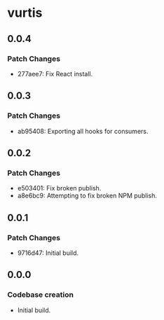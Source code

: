# vurtis

## 0.0.4

### Patch Changes

- 277aee7: Fix React install.

## 0.0.3

### Patch Changes

- ab95408: Exporting all hooks for consumers.

## 0.0.2

### Patch Changes

- e503401: Fix broken publish.
- a8e6bc9: Attempting to fix broken NPM publish.

## 0.0.1

### Patch Changes

- 9716d47: Initial build.

## 0.0.0

### Codebase creation

- Initial build.
